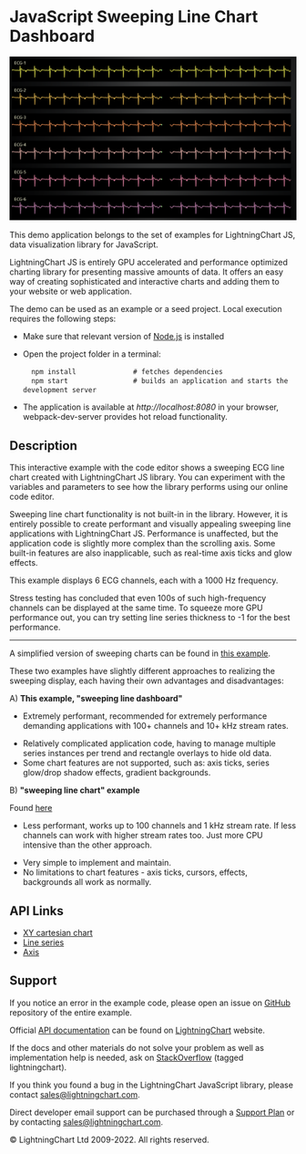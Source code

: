 # JavaScript Sweeping Line Chart Dashboard

![JavaScript Sweeping Line Chart Dashboard](sweepingLineDashboard-darkGold.png)

This demo application belongs to the set of examples for LightningChart JS, data visualization library for JavaScript.

LightningChart JS is entirely GPU accelerated and performance optimized charting library for presenting massive amounts of data. It offers an easy way of creating sophisticated and interactive charts and adding them to your website or web application.

The demo can be used as an example or a seed project. Local execution requires the following steps:

-   Make sure that relevant version of [Node.js](https://nodejs.org/en/download/) is installed
-   Open the project folder in a terminal:

          npm install              # fetches dependencies
          npm start                # builds an application and starts the development server

-   The application is available at _http://localhost:8080_ in your browser, webpack-dev-server provides hot reload functionality.


## Description

This interactive example with the code editor shows a sweeping ECG line chart created with LightningChart JS library. You can experiment with the variables and parameters to see how the library performs using our online code editor.

Sweeping line chart functionality is not built-in in the library. However, it is entirely possible to create performant and visually appealing sweeping line applications with LightningChart JS. Performance is unaffected, but the application code is slightly more complex than the scrolling axis. Some built-in features are also inapplicable, such as real-time axis ticks and glow effects.

This example displays 6 ECG channels, each with a 1000 Hz frequency.

Stress testing has concluded that even 100s of such high-frequency channels can be displayed at the same time. To squeeze more GPU performance out, you can try setting line series thickness to -1 for the best performance.

---

A simplified version of sweeping charts can be found in [this example](https://lightningchart.com/js-charts/interactive-examples/examples/lcjs-example-0041-sweepingLineChartNew.html).

These two examples have slightly different approaches to realizing the sweeping display, each having their own advantages and disadvantages:

A) **This example, "sweeping line dashboard"**

-   Extremely performant, recommended for extremely performance demanding applications with 100+ channels and 10+ kHz stream rates.

*   Relatively complicated application code, having to manage multiple series instances per trend and rectangle overlays to hide old data.
*   Some chart features are not supported, such as: axis ticks, series glow/drop shadow effects, gradient backgrounds.

B) **"sweeping line chart" example**

Found [here](https://lightningchart.com/js-charts/interactive-examples/examples/lcjs-example-0041-sweepingLineChartNew.html)

-   Less performant, works up to 100 channels and 1 kHz stream rate. If less channels can work with higher stream rates too. Just more CPU intensive than the other approach.

*   Very simple to implement and maintain.
*   No limitations to chart features - axis ticks, cursors, effects, backgrounds all work as normally.


## API Links

* [XY cartesian chart]
* [Line series]
* [Axis]


## Support

If you notice an error in the example code, please open an issue on [GitHub][0] repository of the entire example.

Official [API documentation][1] can be found on [LightningChart][2] website.

If the docs and other materials do not solve your problem as well as implementation help is needed, ask on [StackOverflow][3] (tagged lightningchart).

If you think you found a bug in the LightningChart JavaScript library, please contact sales@lightningchart.com.

Direct developer email support can be purchased through a [Support Plan][4] or by contacting sales@lightningchart.com.

[0]: https://github.com/Arction/
[1]: https://lightningchart.com/lightningchart-js-api-documentation/
[2]: https://lightningchart.com
[3]: https://stackoverflow.com/questions/tagged/lightningchart
[4]: https://lightningchart.com/support-services/

© LightningChart Ltd 2009-2022. All rights reserved.


[XY cartesian chart]: https://lightningchart.com/js-charts/api-documentation/v5.1.0/classes/ChartXY.html
[Line series]: https://lightningchart.com/js-charts/api-documentation/v5.1.0/classes/LineSeries.html
[Axis]: https://lightningchart.com/js-charts/api-documentation/v5.1.0/classes/Axis.html

